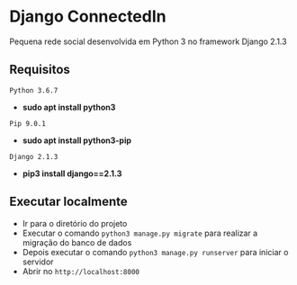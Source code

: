 # Django ConnectedIn

Pequena rede social desenvolvida em Python 3 no framework Django 2.1.3

## Requisitos
`Python 3.6.7`
+ **sudo apt install python3**

`Pip 9.0.1`
+ **sudo apt install python3-pip**

`Django 2.1.3`
+ **pip3 install django==2.1.3**

## Executar localmente
+ Ir para o diretório do projeto
+ Executar o comando `python3 manage.py migrate` para realizar a migração do banco de dados
+ Depois executar o comando `python3 manage.py runserver` para iniciar o servidor
+ Abrir no `http://localhost:8000`
